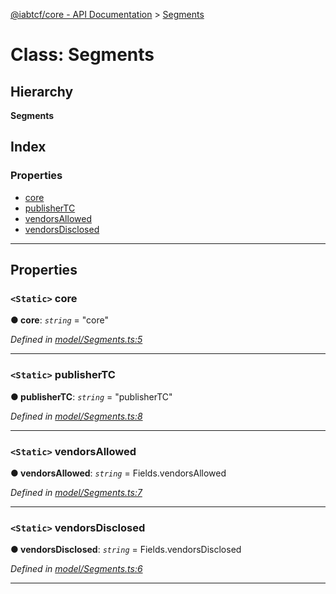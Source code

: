 [@iabtcf/core - API Documentation](../README.md) > [Segments](../classes/segments.md)

# Class: Segments

## Hierarchy

**Segments**

## Index

### Properties

* [core](segments.md#core)
* [publisherTC](segments.md#publishertc)
* [vendorsAllowed](segments.md#vendorsallowed)
* [vendorsDisclosed](segments.md#vendorsdisclosed)

---

## Properties

<a id="core"></a>

### `<Static>` core

**● core**: *`string`* = "core"

*Defined in [model/Segments.ts:5](https://github.com/chrispaterson/iabtcf/blob/aa3fc72/modules/core/src/model/Segments.ts#L5)*

___
<a id="publishertc"></a>

### `<Static>` publisherTC

**● publisherTC**: *`string`* = "publisherTC"

*Defined in [model/Segments.ts:8](https://github.com/chrispaterson/iabtcf/blob/aa3fc72/modules/core/src/model/Segments.ts#L8)*

___
<a id="vendorsallowed"></a>

### `<Static>` vendorsAllowed

**● vendorsAllowed**: *`string`* =  Fields.vendorsAllowed

*Defined in [model/Segments.ts:7](https://github.com/chrispaterson/iabtcf/blob/aa3fc72/modules/core/src/model/Segments.ts#L7)*

___
<a id="vendorsdisclosed"></a>

### `<Static>` vendorsDisclosed

**● vendorsDisclosed**: *`string`* =  Fields.vendorsDisclosed

*Defined in [model/Segments.ts:6](https://github.com/chrispaterson/iabtcf/blob/aa3fc72/modules/core/src/model/Segments.ts#L6)*

___

